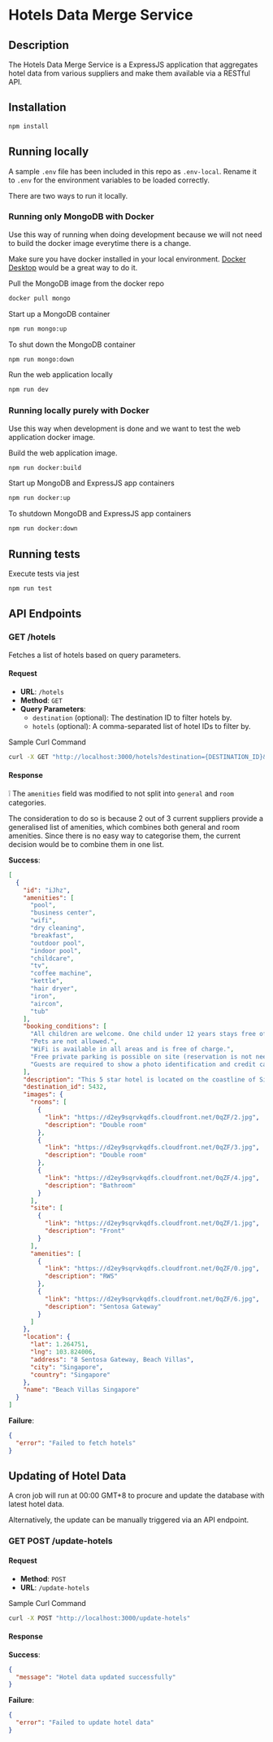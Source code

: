 # Hotels Data Merge Service

## Description

The Hotels Data Merge Service is a ExpressJS application that aggregates hotel data from various suppliers and make them available via a RESTful API.

## Installation

```sh
npm install
```

## Running locally

A sample `.env` file has been included in this repo as `.env-local`.
Rename it to `.env` for the environment variables to be loaded correctly.

There are two ways to run it locally.

### Running only MongoDB with Docker

Use this way of running when doing development because we will not need to build the docker image everytime there is a change.

Make sure you have docker installed in your local environment. [Docker Desktop](https://www.docker.com/products/docker-desktop/) would be a great way to do it.

Pull the MongoDB image from the docker repo
```sh
docker pull mongo
```

Start up a MongoDB container
```sh
npm run mongo:up
```

To shut down the MongoDB container
```sh
npm run mongo:down
```

Run the web application locally
```sh
npm run dev
```

### Running locally purely with Docker

Use this way when development is done and we want to test the web application docker image. 

Build the web application image. 
```sh
npm run docker:build
```

Start up MongoDB and ExpressJS app containers
```sh
npm run docker:up
```

To shutdown MongoDB and ExpressJS app containers
```sh
npm run docker:down
```

## Running tests
Execute tests via jest
```sh
npm run test
```

## API Endpoints

### GET /hotels

Fetches a list of hotels based on query parameters.

#### Request

- **URL**: `/hotels`
- **Method**: `GET`
- **Query Parameters**:
  - `destination` (optional): The destination ID to filter hotels by.
  - `hotels` (optional): A comma-separated list of hotel IDs to filter by.

Sample Curl Command
```sh
curl -X GET "http://localhost:3000/hotels?destination={DESTINATION_ID}&hotels={HOTEL1_ID},{HOTEL2_ID}"
``` 

#### Response

❕ The `amenities` field was modified to not split into `general` and `room` categories. 

The consideration to do so is because 2 out of 3 current suppliers provide a generalised list of amenities, which combines both general and room amenities. Since there is no easy way to categorise them, the current decision would be to combine them in one list.

**Success**:
```json
[
  {
    "id": "iJhz",
    "amenities": [
      "pool",
      "business center",
      "wifi",
      "dry cleaning",
      "breakfast",
      "outdoor pool",
      "indoor pool",
      "childcare",
      "tv",
      "coffee machine",
      "kettle",
      "hair dryer",
      "iron",
      "aircon",
      "tub"
    ],
    "booking_conditions": [
      "All children are welcome. One child under 12 years stays free of charge when using existing beds. One child under 2 years stays free of charge in a child's cot/crib. One child under 4 years stays free of charge when using existing beds. One older child or adult is charged SGD 82.39 per person per night in an extra bed. The maximum number of children's cots/cribs in a room is 1. There is no capacity for extra beds in the room.",
      "Pets are not allowed.",
      "WiFi is available in all areas and is free of charge.",
      "Free private parking is possible on site (reservation is not needed).",
      "Guests are required to show a photo identification and credit card upon check-in. Please note that all Special Requests are subject to availability and additional charges may apply. Payment before arrival via bank transfer is required. The property will contact you after you book to provide instructions. Please note that the full amount of the reservation is due before arrival. Resorts World Sentosa will send a confirmation with detailed payment information. After full payment is taken, the property's details, including the address and where to collect keys, will be emailed to you. Bag checks will be conducted prior to entry to Adventure Cove Waterpark. === Upon check-in, guests will be provided with complimentary Sentosa Pass (monorail) to enjoy unlimited transportation between Sentosa Island and Harbour Front (VivoCity). === Prepayment for non refundable bookings will be charged by RWS Call Centre. === All guests can enjoy complimentary parking during their stay, limited to one exit from the hotel per day. === Room reservation charges will be charged upon check-in. Credit card provided upon reservation is for guarantee purpose. === For reservations made with inclusive breakfast, please note that breakfast is applicable only for number of adults paid in the room rate. Any children or additional adults are charged separately for breakfast and are to paid directly to the hotel."
    ],
    "description": "This 5 star hotel is located on the coastline of Singapore.",
    "destination_id": 5432,
    "images": {
      "rooms": [
        {
          "link": "https://d2ey9sqrvkqdfs.cloudfront.net/0qZF/2.jpg",
          "description": "Double room"
        },
        {
          "link": "https://d2ey9sqrvkqdfs.cloudfront.net/0qZF/3.jpg",
          "description": "Double room"
        },
        {
          "link": "https://d2ey9sqrvkqdfs.cloudfront.net/0qZF/4.jpg",
          "description": "Bathroom"
        }
      ],
      "site": [
        {
          "link": "https://d2ey9sqrvkqdfs.cloudfront.net/0qZF/1.jpg",
          "description": "Front"
        }
      ],
      "amenities": [
        {
          "link": "https://d2ey9sqrvkqdfs.cloudfront.net/0qZF/0.jpg",
          "description": "RWS"
        },
        {
          "link": "https://d2ey9sqrvkqdfs.cloudfront.net/0qZF/6.jpg",
          "description": "Sentosa Gateway"
        }
      ]
    },
    "location": {
      "lat": 1.264751,
      "lng": 103.824006,
      "address": "8 Sentosa Gateway, Beach Villas",
      "city": "Singapore",
      "country": "Singapore"
    },
    "name": "Beach Villas Singapore"
  }
]
```

**Failure**:
  ```json
  {
    "error": "Failed to fetch hotels"
  }
  ```


## Updating of Hotel Data

A cron job will run at 00:00 GMT+8 to procure and update the database with latest hotel data.

Alternatively, the update can be manually triggered via an API endpoint.

### GET POST /update-hotels

#### Request
- **Method**: `POST`
- **URL**: `/update-hotels`

Sample Curl Command
```sh
curl -X POST "http://localhost:3000/update-hotels"
``` 

#### Response
**Success**:
```json
{
  "message": "Hotel data updated successfully"
}
```

**Failure**:
```json
{
  "error": "Failed to update hotel data"
}
```